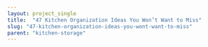 ```yaml
---
layout: project_single
title:  "47 Kitchen Organization Ideas You Won’t Want to Miss"
slug: "47-kitchen-organization-ideas-you-wont-want-to-miss"
parent: "kitchen-storage"
---
```

 